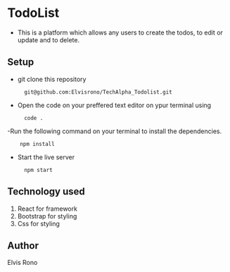 # TodoList
- This is a platform which allows any users to create the todos, to edit or update and to delete.

## Setup
- git clone this repository

        git@github.com:Elvisrono/TechAlpha_Todolist.git
- Open the code on your preffered text editor on ypur terminal using

        code .
-Run the following command on your terminal to install the dependencies.

        npm install
- Start the live server 

        npm start
## Technology used
1. React for framework
2. Bootstrap for styling
3. Css for styling

## Author
Elvis Rono
